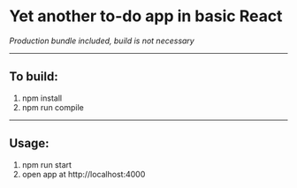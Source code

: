 # Yet another to-do app in basic React

_Production bundle included, build is not necessary_

---
## To build:
1. npm install
2. npm run compile
---
## Usage:
1. npm run start
2. open app at http://localhost:4000